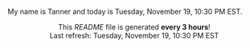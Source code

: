 My name is Tanner and today is Tuesday, November 19, 10:30 PM EST.

<p align="center">This <i>README</i> file is generated <b>every 3 hours</b>!</br>Last refresh: Tuesday, November 19, 10:30 PM EST<br /></p>
